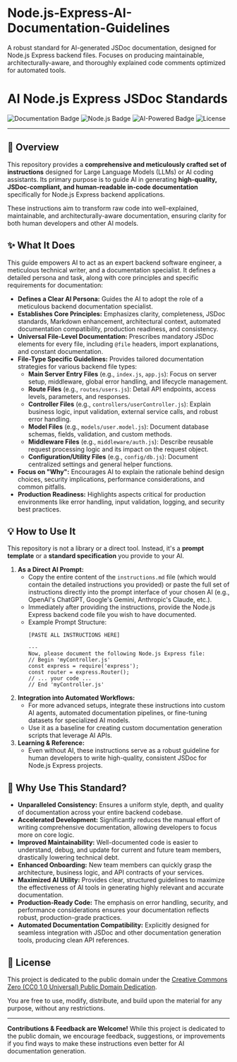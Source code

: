 # Node.js-Express-AI-Documentation-Guidelines
A robust standard for AI-generated JSDoc documentation, designed for Node.js Express backend files. Focuses on producing maintainable, architecturally-aware, and thoroughly explained code comments optimized for automated tools.

# AI Node.js Express JSDoc Standards

![Documentation Badge](https://img.shields.io/badge/Documentation-JSDoc-blue?style=for-the-badge)
![Node.js Badge](https://img.shields.io/badge/Node.js-Express-green?style=for-the-badge)
![AI-Powered Badge](https://img.shields.io/badge/AI--Powered-Yes-purple?style=for-the-badge)
![License](https://img.shields.io/badge/License-MIT_1.0-lightgrey?style=for-the-badge)

---

## 🚀 Overview

This repository provides a **comprehensive and meticulously crafted set of instructions** designed for Large Language Models (LLMs) or AI coding assistants. Its primary purpose is to guide AI in generating **high-quality, JSDoc-compliant, and human-readable in-code documentation** specifically for Node.js Express backend applications.

These instructions aim to transform raw code into well-explained, maintainable, and architecturally-aware documentation, ensuring clarity for both human developers and other AI models.

## ✨ What It Does

This guide empowers AI to act as an expert backend software engineer, a meticulous technical writer, and a documentation specialist. It defines a detailed persona and task, along with core principles and specific requirements for documentation:

*   **Defines a Clear AI Persona:** Guides the AI to adopt the role of a meticulous backend documentation specialist.
*   **Establishes Core Principles:** Emphasizes clarity, completeness, JSDoc standards, Markdown enhancement, architectural context, automated documentation compatibility, production readiness, and consistency.
*   **Universal File-Level Documentation:** Prescribes mandatory JSDoc elements for every file, including `@file` headers, import explanations, and constant documentation.
*   **File-Type Specific Guidelines:** Provides tailored documentation strategies for various backend file types:
    *   **Main Server Entry Files** (e.g., `index.js`, `app.js`): Focus on server setup, middleware, global error handling, and lifecycle management.
    *   **Route Files** (e.g., `routes/users.js`): Detail API endpoints, access levels, parameters, and responses.
    *   **Controller Files** (e.g., `controllers/userController.js`): Explain business logic, input validation, external service calls, and robust error handling.
    *   **Model Files** (e.g., `models/user.model.js`): Document database schemas, fields, validation, and custom methods.
    *   **Middleware Files** (e.g., `middleware/auth.js`): Describe reusable request processing logic and its impact on the request object.
    *   **Configuration/Utility Files** (e.g., `config/db.js`): Document centralized settings and general helper functions.
*   **Focus on "Why":** Encourages AI to explain the rationale behind design choices, security implications, performance considerations, and common pitfalls.
*   **Production Readiness:** Highlights aspects critical for production environments like error handling, input validation, logging, and security best practices.

## 💡 How to Use It

This repository is not a library or a direct tool. Instead, it's a **prompt template** or a **standard specification** you provide to your AI.

1.  **As a Direct AI Prompt:**
    *   Copy the entire content of the `instructions.md` file (which would contain the detailed instructions you provided) or paste the full set of instructions directly into the prompt interface of your chosen AI (e.g., OpenAI's ChatGPT, Google's Gemini, Anthropic's Claude, etc.).
    *   Immediately after providing the instructions, provide the Node.js Express backend code file you wish to have documented.
    *   Example Prompt Structure:
        ```
        [PASTE ALL INSTRUCTIONS HERE]

        ---
        Now, please document the following Node.js Express file:
        // Begin 'myController.js'
        const express = require('express');
        const router = express.Router();
        // ... your code ...
        // End 'myController.js'
        ```
2.  **Integration into Automated Workflows:**
    *   For more advanced setups, integrate these instructions into custom AI agents, automated documentation pipelines, or fine-tuning datasets for specialized AI models.
    *   Use it as a baseline for creating custom documentation generation scripts that leverage AI APIs.
3.  **Learning & Reference:**
    *   Even without AI, these instructions serve as a robust guideline for human developers to write high-quality, consistent JSDoc for Node.js Express projects.

## 💖 Why Use This Standard?

*   **Unparalleled Consistency:** Ensures a uniform style, depth, and quality of documentation across your entire backend codebase.
*   **Accelerated Development:** Significantly reduces the manual effort of writing comprehensive documentation, allowing developers to focus more on core logic.
*   **Improved Maintainability:** Well-documented code is easier to understand, debug, and update for current and future team members, drastically lowering technical debt.
*   **Enhanced Onboarding:** New team members can quickly grasp the architecture, business logic, and API contracts of your services.
*   **Maximized AI Utility:** Provides clear, structured guidelines to maximize the effectiveness of AI tools in generating highly relevant and accurate documentation.
*   **Production-Ready Code:** The emphasis on error handling, security, and performance considerations ensures your documentation reflects robust, production-grade practices.
*   **Automated Documentation Compatibility:** Explicitly designed for seamless integration with JSDoc and other documentation generation tools, producing clean API references.

## 📜 License

This project is dedicated to the public domain under the [Creative Commons Zero (CC0 1.0 Universal) Public Domain Dedication](LICENSE).

You are free to use, modify, distribute, and build upon the material for any purpose, without any restrictions.

---

**Contributions & Feedback are Welcome!** While this project is dedicated to the public domain, we encourage feedback, suggestions, or improvements if you find ways to make these instructions even better for AI documentation generation.
